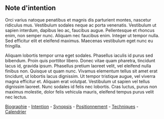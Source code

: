 ## Note d'intention

Orci varius natoque penatibus et magnis dis parturient montes, nascetur ridiculus mus. Vestibulum sodales neque ac porta venenatis. Vestibulum ut sapien interdum, dapibus leo ac, faucibus augue. Pellentesque et rhoncus enim, non semper nunc. Aliquam nec faucibus enim. Integer ut tempor nulla. Sed efficitur elit et eleifend maximus. Maecenas vestibulum eget nunc eu fringilla.

Aliquam lobortis tempor urna eget sodales. Phasellus iaculis id purus sed bibendum. Proin quis porttitor libero. Donec vitae quam pharetra, tincidunt lacus id, gravida ipsum. Phasellus pretium laoreet velit, vel eleifend nulla finibus non. Quisque ut quam nunc. Vivamus elementum tellus sit amet erat tincidunt, ut lobortis lacus dignissim. Ut tempor tristique augue, vel viverra magna efficitur et. Aliquam erat volutpat. Vestibulum ut sapien vel tellus dignissim laoreet. Nunc sodales id felis nec lobortis. Cras luctus, purus non maximus molestie, dolor felis vehicula mauris, eleifend tempus purus velit nec lectus.

[Biographie](01_biographie.md) - [Intention](02_intention.md_) - [Synopsis](03_synopsis.md) - [Positionnement](04_positionnement.md_) - [Techniques](05_technique.md_) - [Calendrier](06_calendrier.md_)

